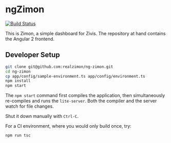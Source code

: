 # ngZimon
[![Build Status][travis-badge]][travis-badge-url]

This is Zimon, a simple dashboard for Zivis. 
The repository at hand contains the Angular 2 frontend.


## Developer Setup

```bash
git clone git@github.com:realzimon/ng-zimon.git
cd ng-zimon
cp app/config/sample-environment.ts app/config/environment.ts
npm install
npm start
```

The `npm start` command first compiles the application, 
then simultaneously re-compiles and runs the `lite-server`.
Both the compiler and the server watch for file changes.

Shut it down manually with `Ctrl-C`.

For a CI environment, where you would only build once, try:

````bash
npm run tsc
````

[travis-badge]: https://travis-ci.org/realzimon/ng-zimon.svg?branch=master
[travis-badge-url]: https://travis-ci.org/realzimon/ng-zimon
